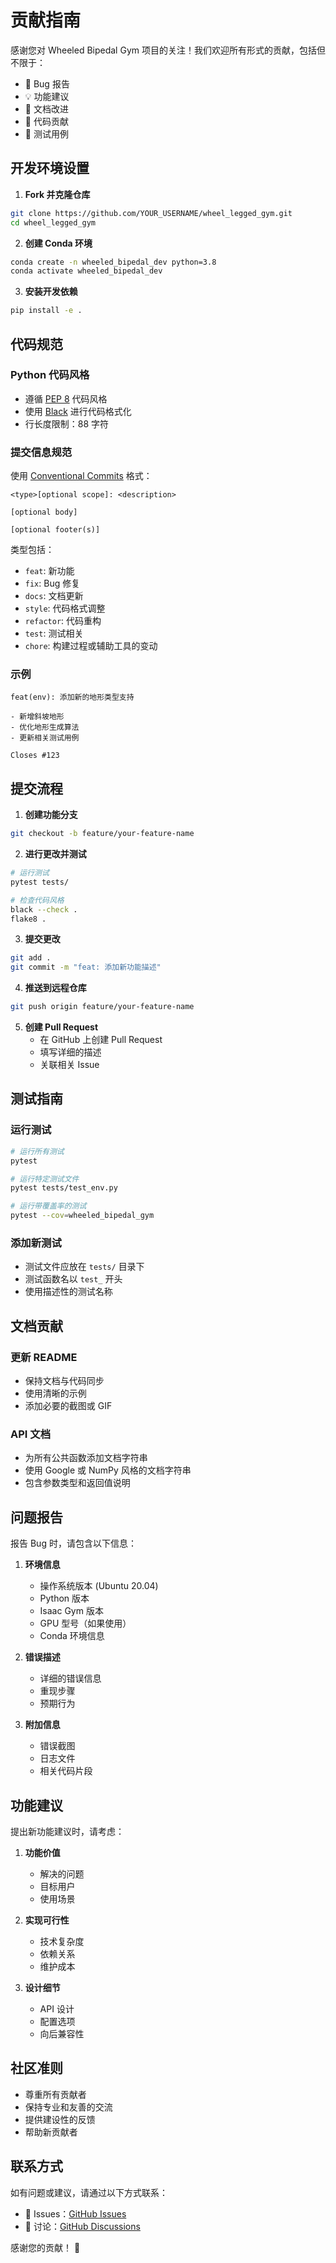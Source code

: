 # 贡献指南

感谢您对 Wheeled Bipedal Gym 项目的关注！我们欢迎所有形式的贡献，包括但不限于：

- 🐛 Bug 报告
- 💡 功能建议
- 📝 文档改进
- 🔧 代码贡献
- 🧪 测试用例

## 开发环境设置

1. **Fork 并克隆仓库**
```bash
git clone https://github.com/YOUR_USERNAME/wheel_legged_gym.git
cd wheel_legged_gym
```

2. **创建 Conda 环境**
```bash
conda create -n wheeled_bipedal_dev python=3.8
conda activate wheeled_bipedal_dev
```

3. **安装开发依赖**
```bash
pip install -e .
```

## 代码规范

### Python 代码风格
- 遵循 [PEP 8](https://www.python.org/dev/peps/pep-0008/) 代码风格
- 使用 [Black](https://black.readthedocs.io/) 进行代码格式化
- 行长度限制：88 字符

### 提交信息规范
使用 [Conventional Commits](https://www.conventionalcommits.org/) 格式：

```
<type>[optional scope]: <description>

[optional body]

[optional footer(s)]
```

类型包括：
- `feat`: 新功能
- `fix`: Bug 修复
- `docs`: 文档更新
- `style`: 代码格式调整
- `refactor`: 代码重构
- `test`: 测试相关
- `chore`: 构建过程或辅助工具的变动

### 示例
```
feat(env): 添加新的地形类型支持

- 新增斜坡地形
- 优化地形生成算法
- 更新相关测试用例

Closes #123
```

## 提交流程

1. **创建功能分支**
```bash
git checkout -b feature/your-feature-name
```

2. **进行更改并测试**
```bash
# 运行测试
pytest tests/

# 检查代码风格
black --check .
flake8 .
```

3. **提交更改**
```bash
git add .
git commit -m "feat: 添加新功能描述"
```

4. **推送到远程仓库**
```bash
git push origin feature/your-feature-name
```

5. **创建 Pull Request**
   - 在 GitHub 上创建 Pull Request
   - 填写详细的描述
   - 关联相关 Issue

## 测试指南

### 运行测试
```bash
# 运行所有测试
pytest

# 运行特定测试文件
pytest tests/test_env.py

# 运行带覆盖率的测试
pytest --cov=wheeled_bipedal_gym
```

### 添加新测试
- 测试文件应放在 `tests/` 目录下
- 测试函数名以 `test_` 开头
- 使用描述性的测试名称

## 文档贡献

### 更新 README
- 保持文档与代码同步
- 使用清晰的示例
- 添加必要的截图或 GIF

### API 文档
- 为所有公共函数添加文档字符串
- 使用 Google 或 NumPy 风格的文档字符串
- 包含参数类型和返回值说明

## 问题报告

报告 Bug 时，请包含以下信息：

1. **环境信息**
   - 操作系统版本 (Ubuntu 20.04)
   - Python 版本
   - Isaac Gym 版本
   - GPU 型号（如果使用）
   - Conda 环境信息

2. **错误描述**
   - 详细的错误信息
   - 重现步骤
   - 预期行为

3. **附加信息**
   - 错误截图
   - 日志文件
   - 相关代码片段

## 功能建议

提出新功能建议时，请考虑：

1. **功能价值**
   - 解决的问题
   - 目标用户
   - 使用场景

2. **实现可行性**
   - 技术复杂度
   - 依赖关系
   - 维护成本

3. **设计细节**
   - API 设计
   - 配置选项
   - 向后兼容性

## 社区准则

- 尊重所有贡献者
- 保持专业和友善的交流
- 提供建设性的反馈
- 帮助新贡献者

## 联系方式

如有问题或建议，请通过以下方式联系：

- 🐛 Issues：[GitHub Issues](https://github.com/nfhe/wheel_legged_gym/issues)
- 💬 讨论：[GitHub Discussions](https://github.com/nfhe/wheel_legged_gym/discussions)

感谢您的贡献！ 🙏 